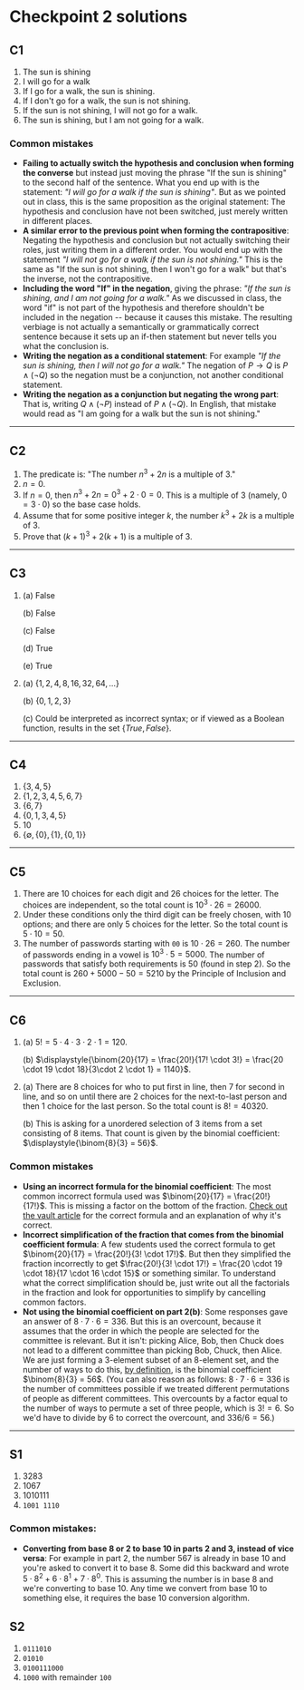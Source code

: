 # Checkpoint 2 solutions

## C1 

1. The sun is shining
2. I will go for a walk
3. If I go for a walk, the sun is shining.
4. If I don't go for a walk, the sun is not shining. 
5. If the sun is not shining, I will not go for a walk.
6. The sun is shining, but I am not going for a walk.

### Common mistakes

- **Failing to actually switch the hypothesis and conclusion when forming the converse** but instead just moving the phrase "If the sun is shining" to the second half of the sentence. What you end up with is the statement: *"I will go for a walk if the sun is shining"*. But as we pointed out in class, this is the same proposition as the original statement: The hypothesis and conclusion have not been switched, just merely written in different places. 
- **A similar error to the previous point when forming the contrapositive**: Negating the hypothesis and conclusion but not actually switching their roles, just writing them in a different order. You would end up with the statement *"I will not go for a walk if the sun is not shining."* This is the same as "If the sun is not shining, then I won't go for a walk" but that's the inverse, not the contrapositive. 
- **Including the word "If" in the negation**, giving the phrase: *"If the sun is shining, and I am not going for a walk."* As we discussed in class, the word "if" is not part of the hypothesis and therefore shouldn't be included in the negation -- because it causes this mistake. The resulting verbiage is not actually a semantically or grammatically correct sentence because it sets up an if-then statement but never tells you what the conclusion is. 
- **Writing the negation as a conditional statement**: For example *"If the sun is shining, then I will not go for a walk."* The negation of $P \rightarrow Q$ is $P \wedge (\neg Q)$ so the negation must be a conjunction, not another conditional statement. 
- **Writing the negation as a conjunction but negating the wrong part**: That is, writing $Q \wedge (\neg P)$ instead of $P \wedge (\neg Q)$. In English, that mistake would read as "I am going for a walk but the sun is not shining." 

---

## C2

1. The predicate is: "The number $n^3 + 2n$ is a multiple of $3$."
2. $n = 0$.
3. If $n = 0$, then $n^3 + 2n = 0^3 + 2 \cdot 0 = 0$. This is a multiple of $3$ (namely, $0 = 3\cdot 0$) so the base case holds.
4. Assume that for some positive integer $k$, the number $k^3 + 2k$ is a multiple of $3$. 
5. Prove that $(k+1)^3 + 2(k+1)$ is a multiple of $3$. 

---

## C3 

1. (a) False 

   (b) False

   (c) False 

   (d) True

   (e) True 

2. (a) $\lbrace 1, 2, 4, 8, 16, 32, 64, \dots \rbrace$

   (b) $\lbrace 0,1,2,3 \rbrace$

   (c) Could be interpreted as incorrect syntax; or if viewed as a Boolean function, results in the set $\lbrace True, False \rbrace$. 



---

## C4

1. $\lbrace 3,4,5\rbrace$
2. $\lbrace 1,2,3,4,5,6,7\rbrace$
3. $\lbrace 6,7\rbrace$
4. $\lbrace 0,1,3,4,5\rbrace$
5. $10$
6. $\lbrace \emptyset, \lbrace 0\rbrace, \lbrace 1\rbrace, \lbrace 0,1\rbrace\rbrace$

---

## C5

1. There are $10$ choices for each digit and $26$ choices for the letter. The choices are independent, so the total count is $10^3 \cdot 26 = 26000$. 
2. Under these conditions only the third digit can be freely chosen, with $10$ options; and there are only $5$ choices for the letter. So the total count is $5 \cdot 10 = 50$. 
3. The number of passwords starting with `00` is $10 \cdot 26 = 260$. The number of passwords ending in a vowel is $10^3 \cdot 5 = 5000$. The number of passwords that satisfy both requirements is $50$ (found in step 2). So the total count is $260 + 5000 - 50 = 5210$ by the Principle of Inclusion and Exclusion. 

---

## C6

1. (a) $5! = 5 \cdot 4 \cdot 3 \cdot 2 \cdot 1= 120$. 

   (b) $\displaystyle{\binom{20}{17} = \frac{20!}{17! \cdot 3!} = \frac{20 \cdot 19 \cdot 18}{3\cdot 2 \cdot 1} = 1140}$. 

2. (a) There are $8$ choices for who to put first in line, then $7$ for second in line, and so on until there are $2$ choices for the next-to-last person and then $1$ choice for the last person. So the total count is $8! = 40320$. 

   (b) This is asking for a unordered selection of 3 items from a set consisting of 8 items. That count is given by the binomial coefficient: $\displaystyle{\binom{8}{3} = 56}$. 

### Common mistakes

- **Using an incorrect formula for the binomial coefficient**: The most common incorrect formula used was $\binom{20}{17} = \frac{20!}{17!}$. This is missing a factor on the bottom of the fraction. [Check out the vault article](https://publish.obsidian.md/mth225/Combinatorics/Binomial+coefficient) for the correct formula and an explanation of why it's correct.  
- **Incorrect simplification of the fraction that comes from the binomial coefficient formula**: A few students used the correct formula to get $\binom{20}{17} = \frac{20!}{3! \cdot 17!}$. But then they simplified the fraction incorrectly to get $\frac{20!}{3! \cdot 17!} = \frac{20 \cdot 19 \cdot 18}{17 \cdot 16 \cdot 15}$ or something similar. To understand what the correct simplification should be, just write out all the factorials in the fraction and look for opportunities to simplify by cancelling common factors. 
- **Not using the binomial coefficient on part 2(b)**: Some responses gave an answer of $8 \cdot 7 \cdot 6 = 336$. But this is an overcount, because it assumes that the order in which the people are selected for the committee is relevant. But it isn't: picking Alice, Bob, then Chuck does not lead to a different committee than picking Bob, Chuck, then Alice. We are just forming a 3-element subset of an 8-element set, and the number of ways to do this, [by definition](https://publish.obsidian.md/mth225/Combinatorics/Binomial+coefficient), is the binomial coefficient $\binom{8}{3} = 56$. (You can also reason as follows: $8 \cdot 7 \cdot 6 = 336$ is the number of committees possible if we treated different permutations of people as different committees. This overcounts by a factor equal to the number of ways to permute a set of three people, which is $3! = 6$. So we'd have to divide by 6 to correct the overcount, and $336/6 = 56$.)

---

## S1 

1. $3283$
2. $1067$
3. $1010111$
4. `1001 1110`

### Common mistakes: 

- **Converting from base 8 or 2 to base 10 in parts 2 and 3, instead of vice versa**: For example in part 2, the number $567$ is already in base 10 and you're asked to convert it to base 8. Some did this backward and wrote $5 \cdot 8^2 + 6 \cdot 8^1 + 7 \cdot 8^0$. This is assuming the number is in base 8 and we're converting to base 10. Any time we convert from base 10 to something else, it requires the base 10 conversion algorithm. 

## S2 

1. `0111010`
2. `01010`
3. `0100111000`
4. `1000` with remainder `100`